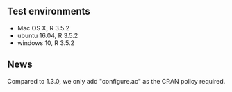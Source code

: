 ## Test environments
* Mac OS X, R 3.5.2
* ubuntu 16.04, R 3.5.2
* windows 10, R 3.5.2

## News
Compared to 1.3.0, we only add "configure.ac" as the CRAN policy required.
